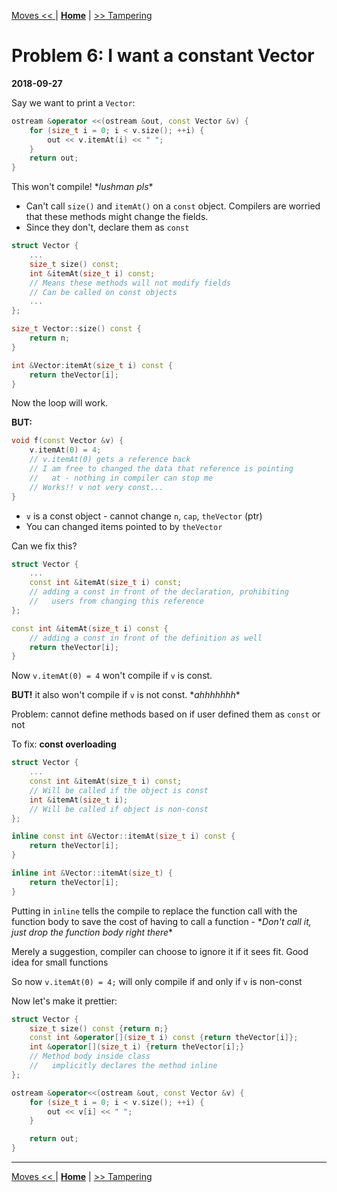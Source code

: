 [Moves << ](./problem_5.md) | [**Home**](../README.md) | [>> Tampering](./problem_7.md) 

# Problem 6: I want a constant Vector
**2018-09-27**

Say we want to print a `Vector`:

```C++
ostream &operator <<(ostream &out, const Vector &v) {
    for (size_t i = 0; i < v.size(); ++i) {
        out << v.itemAt(i) << " ";
    }
    return out;
}
```

This won't compile! \**lushman pls*\*

- Can't call `size()` and `itemAt()` on a `const` object. Compilers are worried that these methods might change the fields.
- Since they don't, declare them as `const`

```C++
struct Vector {
    ...
    size_t size() const;
    int &itemAt(size_t i) const;    
    // Means these methods will not modify fields
    // Can be called on const objects
    ...
};

size_t Vector::size() const {
    return n;
}

int &Vector:itemAt(size_t i) const {
    return theVector[i];
}
```

Now the loop will work.

**BUT:**

```C++
void f(const Vector &v) {
    v.itemAt(0) = 4;
    // v.itemAt(0) gets a reference back
    // I am free to changed the data that reference is pointing 
    //   at - nothing in compiler can stop me
    // Works!! v not very const...
}
```

- `v` is a const object - cannot change `n`, `cap`, `theVector` (ptr)
- You can changed items pointed to by `theVector`

Can we fix this?

```C++
struct Vector {
    ...
    const int &itemAt(size_t i) const;
    // adding a const in front of the declaration, prohibiting
    //   users from changing this reference
};

const int &itemAt(size_t i) const {
    // adding a const in front of the definition as well
    return theVector[i];
}
```

Now `v.itemAt(0) = 4` won't compile if `v` is const.

**BUT!** it also won't compile if `v` is not const. \**ahhhhhhh*\*

Problem: cannot define methods based on if user defined them as `const` or not 

To fix: **const overloading**

```C++
struct Vector {
    ...
    const int &itemAt(size_t i) const;
    // Will be called if the object is const
    int &itemAt(size_t i);
    // Will be called if object is non-const
};

inline const int &Vector::itemAt(size_t i) const {
    return theVector[i];
}

inline int &Vector::itemAt(size_t) {
    return theVector[i];
}
```

Putting in `inline` tells the compile to replace the function call with the function body to save the cost of having to call a function - \**Don't call it, just drop the function body right there*\*

Merely a suggestion, compiler can choose to ignore it if it sees fit. Good idea for small functions

So now `v.itemAt(0) = 4;` will only compile if and only if `v` is non-const

Now let's make it prettier:

```C++
struct Vector {
    size_t size() const {return n;}
    const int &operator[](size_t i) const {return theVector[i]};
    int &operator[](size_t i) {return theVector[i];}    
    // Method body inside class
    //   implicitly declares the method inline
};

ostream &operator<<(ostream &out, const Vector &v) {
    for (size_t i = 0; i < v.size(); ++i) {
        out << v[i] << " ";
    }

    return out;
}
```

---
[Moves << ](./problem_5.md) | [**Home**](../README.md) | [>> Tampering](./problem_7.md) 
